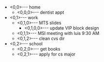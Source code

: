* <0,0>---  home
	* <0,0,0>---  dentist appt
* <0,1>---  work
	* <0,1,0>---  MTS slides
		* <0,1,0,0>---  update VIP block design
	* <0,1,1>---  MSI meeting with luis 9:30 AM
	* <0,1,2>---  clean cvs dir
* <0,2>---  school
	* <0,2,0>---  get books
	* <0,2,1>---  apply for cs major
